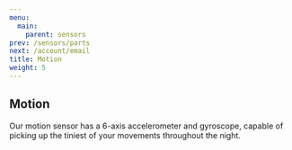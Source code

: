 ```yaml
---
menu:
  main:
    parent: sensors
prev: /sensors/parts
next: /account/email
title: Motion
weight: 5
---
```


## Motion


Our motion sensor has a 6-axis accelerometer and gyroscope, capable of picking up the tiniest of your movements throughout the night.
